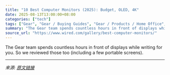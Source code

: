```yaml
---
title: "10 Best Computer Monitors (2025): Budget, OLED, 4K"
date: 2025-08-13T13:00:00+08:00
categories: ["tech"]
tags: ["Gear", "Gear / Buying Guides", "Gear / Products / Home Office", "Shopping", "displays", "Accessories and Peripherals", "productivity", "buying guides", "Monitors", "home office", "Buying Guide"]
summary: "The Gear team spends countless hours in front of displays while writing for you. So we reviewed those too (including a few portable screens)."
source_url: "https://www.wired.com/gallery/best-computer-monitors/"
---
```


The Gear team spends countless hours in front of displays while writing for you. So we reviewed those too (including a few portable screens).

---

*来源: [原文链接](https://www.wired.com/gallery/best-computer-monitors/)*
